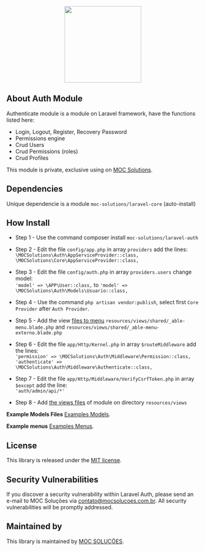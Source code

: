 <p align="center">
    <img src="https://mocsolucoes.com.br/img/web_logo.png" width="200" align="center" />
</p>

## About Auth Module

Authenticate module is a module on Laravel framework, have the functions listed here:

- Login, Logout, Register, Recovery Password
- Permissions engine
- Crud Users
- Crud Permissions (roles)
- Crud Profiles

This module is private, exclusive using on [MOC Solutions](https://mocsolucoes.com.br).

## Dependencies
   Unique dependencie is a module `moc-solutions/laravel-core` (auto-install)

## How Install

* Step 1 - Use the command
    composer install `moc-solutions/laravel-auth`

* Step 2 - Edit the file `config/app.php` in array `providers` add the lines: <br />
`\MOCSolutions\Auth\AppServiceProvider::class,` <br />
 `\MOCSolutions\Core\AppServiceProvider::class,`


* Step 3 - Edit the file `config/auth.php` in array `providers.users` change model: <br />
`'model' => \APP\User::class,` to 
 `'model' => \MOCSolutions\Auth\Models\Usuario::class,`

* Step 4 - Use the command `php artisan vendor:publish`, select first `Core Provider` after `Auth Provider`.
    
* Step 5 - Add the view  [files to menu](https://gitlab.com/laravel-modules1/core/blob/master/Examples/shared) `resources/views/shared/_able-menu.blade.php` and `resources/views/shared/_able-menu-externo.blade.php`

* Step 6 - Edit the file `app/Http/Kernel.php` in array `$routeMiddleware` add the lines: <br />
`'permission' => \MOCSolutions\Auth\Middleware\Permission::class,` <br />
 `'authenticate' => \MOCSolutions\Auth\Middleware\Authenticate::class,`
        
* Step 7 -  Edit the file `app/Http/Middleware/VerifyCsrfToken.php` in array `$except` add the line: <br />
`'auth/admin/api/*'`

* Step 8 - Add [the views files](https://github.com/moc-solucoes/Laravel-Core/tree/master/Examples/shared) of module on directory `resources/views`

**Example Models Files** [Examples Models](https://gitlab.com/laravel-modules1/auth/blob/master/Examples/app/Models).

**Example menus** [Examples Menus](https://gitlab.com/laravel-modules1/core/blob/master/Examples/shared).
 
## License
This library is released under the [MIT license](https://github.com/moc-solucoes/Laravel-Auth/blob/master/LICENSE).

## Security Vulnerabilities

If you discover a security vulnerability within Laravel Auth, please send an e-mail to MOC Soluções via [contato@mocsolucoes.com.br](mailto:contato@mocsolucoes.com.br). All security vulnerabilities will be promptly addressed.

## Maintained by

This library is maintained by [MOC SOLUÇÕES](http://mocsolucoes.com.br).